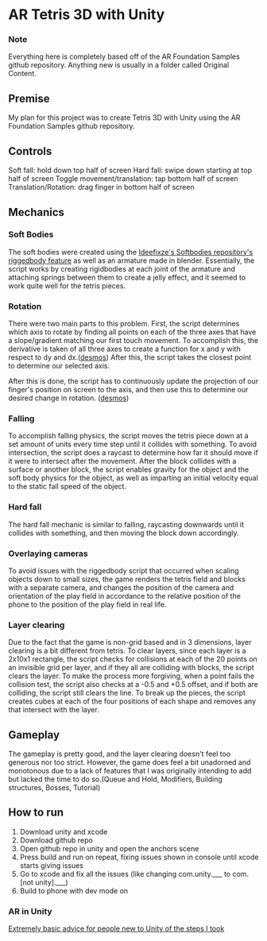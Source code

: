 AR Tetris 3D with Unity
==============================
### Note
Everything here is completely based off of the AR Foundation Samples github repository. Anything new is usually in a folder called Original Content. 

## Premise
My plan for this project was to create Tetris 3D with Unity using the AR Foundation Samples github repository. 

## Controls
Soft fall: hold down top half of screen
Hard fall: swipe down starting at top half of screen
Toggle movement/translation: tap bottom half of screen
Translation/Rotation: drag finger in bottom half of screen

## Mechanics
### Soft Bodies
The soft bodies were created using the [Ideefixze's Softbodies repository's riggedbody feature](https://github.com/Ideefixze/Softbodies/tree/master/Softbodies/Assets/Riggedbody) as well as an armature made in blender. Essentially, the script works by creating rigidbodies at each joint of the armature and attaching springs between them to create a jelly effect, and it seemed to work quite well for the tetris pieces. 

### Rotation
There were two main parts to this problem. First, the script determines which axis to rotate by finding all points on each of the three axes that have a slope/gradient matching our first touch movement. To accomplish this, the derivative is taken of all three axes to create a function for x and y with respect to dy and dx.([desmos](https://www.desmos.com/calculator/oclrhpxkwi)) After this, the script takes the closest point to determine our selected axis. 

After this is done, the script has to continuously update the projection of our finger's position on screen to the axis, and then use this to determine our desired change in rotation. ([desmos](https://www.desmos.com/calculator/jhaxiuzhz4))

### Falling
To accomplish falling physics, the script moves the tetris piece down at a set amount of units every time step until it collides with something. To avoid intersection, the script does a raycast to determine how far it should move if it were to intersect after the movement. After the block collides with a surface or another block, the script enables gravity for the object and the soft body physics for the object, as well as imparting an initial velocity equal to the static fall speed of the object. 

### Hard fall
The hard fall mechanic is similar to falling, raycasting downwards until it collides with something, and then moving the block down accordingly. 

### Overlaying cameras
To avoid issues with the riggedbody script that occurred when scaling objects down to small sizes, the game renders the tetris field and blocks with a separate camera, and changes the position of the camera and orientation of the play field in accordance to the relative position of the phone to the position of the play field in real life. 

### Layer clearing
Due to the fact that the game is non-grid based and in 3 dimensions, layer clearing is a bit different from tetris. To clear layers, since each layer is a 2x10x1 rectangle, the script checks for collisions at each of the 20 points on an invisible grid per layer, and if they all are colliding with blocks, the script clears the layer. To make the process more forgiving, when a point fails the collision test, the script also checks at a -0.5 and +0.5 offset, and if both are colliding, the script still clears the line. To break up the pieces, the script creates cubes at each of the four positions of each shape and removes any that intersect with the layer. 

## Gameplay
The gameplay is pretty good, and the layer clearing doesn't feel too generous nor too strict. However, the game does feel a bit unadorned and monotonous due to a lack of features that I was originally intending to add but lacked the time to do so.(Queue and Hold, Modifiers, Building structures, Bosses, Tutorial)

## How to run
1. Download unity and xcode
2. Download github repo
3. Open github repo in unity and open the anchors scene
4. Press build and run on repeat, fixing issues shown in console until xcode starts giving issues
5. Go to xcode and fix all the issues (like changing com.unity.___ to com.[not unity].___)
6. Build to phone with dev mode on

### AR in Unity
[Extremely basic advice for people new to Unity of the steps I took](https://docs.google.com/document/d/1TtO515bt9dy3PUkCSp-U0Tk1L7XRlGaFhJ36UeXZ_IQ/edit?usp=sharing)
